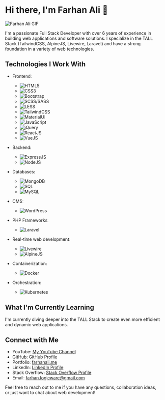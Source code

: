 # Hi there, I'm Farhan Ali 👋

![Farhan Ali GIF](https://user-images.githubusercontent.com/55389276/140866485-8fb1c876-9a8f-4d6a-98dc-08c4981eaf70.gif)

I'm a passionate Full Stack Developer with over 6 years of experience in building web applications and software solutions. I specialize in the TALL Stack (TailwindCSS, AlpineJS, Livewire, Laravel) and have a strong foundation in a variety of web technologies.

## Technologies I Work With

- Frontend: 
  - ![HTML5](https://img.shields.io/badge/HTML5-E34F26?style=for-the-badge&logo=html5&logoColor=white)
  - ![CSS3](https://img.shields.io/badge/CSS3-1572B6?style=for-the-badge&logo=css3&logoColor=white)
  - ![Bootstrap](https://img.shields.io/badge/Bootstrap-563D7C?style=for-the-badge&logo=bootstrap&logoColor=white)
  - ![SCSS/SASS](https://img.shields.io/badge/SCSS%2FSASS-CC6699?style=for-the-badge&logo=sass&logoColor=white)
  - ![LESS](https://img.shields.io/badge/LESS-1D365D?style=for-the-badge&logo=less&logoColor=white)
  - ![TailwindCSS](https://img.shields.io/badge/TailwindCSS-38B2AC?style=for-the-badge&logo=tailwind-css&logoColor=white)
  - ![MaterialUI](https://img.shields.io/badge/MaterialUI-0081CB?style=for-the-badge&logo=material-ui&logoColor=white)
  - ![JavaScript](https://img.shields.io/badge/JavaScript-F7DF1E?style=for-the-badge&logo=javascript&logoColor=black)
  - ![jQuery](https://img.shields.io/badge/jQuery-0769AD?style=for-the-badge&logo=jquery&logoColor=white)
  - ![ReactJS](https://img.shields.io/badge/ReactJS-61DAFB?style=for-the-badge&logo=react&logoColor=black)
  - ![VueJS](https://img.shields.io/badge/Vue.js-4FC08D?style=for-the-badge&logo=vue.js&logoColor=white)
  
- Backend: 
  - ![ExpressJS](https://img.shields.io/badge/Express.js-000000?style=for-the-badge&logo=express&logoColor=white)
  - ![NodeJS](https://img.shields.io/badge/Node.js-339933?style=for-the-badge&logo=node.js&logoColor=white)
  
- Databases: 
  - ![MongoDB](https://img.shields.io/badge/MongoDB-47A248?style=for-the-badge&logo=mongodb&logoColor=white)
  - ![SQL](https://img.shields.io/badge/SQL-003366?style=for-the-badge&logo=sql&logoColor=white)
  - ![MySQL](https://img.shields.io/badge/MySQL-4479A1?style=for-the-badge&logo=mysql&logoColor=white)
  
- CMS: 
  - ![WordPress](https://img.shields.io/badge/WordPress-21759B?style=for-the-badge&logo=wordpress&logoColor=white)
  
- PHP Frameworks: 
  - ![Laravel](https://img.shields.io/badge/Laravel-FF2D20?style=for-the-badge&logo=laravel&logoColor=white)
  
- Real-time web development: 
  - ![Livewire](https://img.shields.io/badge/Livewire-00B0FF?style=for-the-badge&logo=livewire&logoColor=white)
  - ![AlpineJS](https://img.shields.io/badge/Alpine.js-8BC0D0?style=for-the-badge&logo=alpine.js&logoColor=black)
  
- Containerization: 
  - ![Docker](https://img.shields.io/badge/Docker-2496ED?style=for-the-badge&logo=docker&logoColor=white)
  
- Orchestration: 
  - ![Kubernetes](https://img.shields.io/badge/Kubernetes-326CE5?style=for-the-badge&logo=kubernetes&logoColor=white)

## What I'm Currently Learning

I'm currently diving deeper into the TALL Stack to create even more efficient and dynamic web applications.

## Connect with Me

- YouTube: [My YouTube Channel](https://youtube.com/@holycode150)
- GitHub: [GitHub Profile](https://github.com/farhanali-developer)
- Portfolio: [farhanali.me](https://farhanali.me)
- LinkedIn: [LinkedIn Profile](https://www.linkedin.com/in/farhan-developer/)
- Stack Overflow: [Stack Overflow Profile](https://stackoverflow.com/users/10815844/farhan-ali)
- Email: farhan.logicware@gmail.com

Feel free to reach out to me if you have any questions, collaboration ideas, or just want to chat about web development!

<!-- GitHub Stats: You can include your GitHub stats here using a service like https://github.com/anuraghazra/github-readme-stats -->

<!-- Recent GitHub Activity: You can include your recent GitHub activity using a service like https://github.com/jamesgeorge007/github-activity-readme -->
